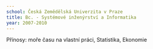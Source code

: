 ```yaml
---
school: Česká Zemědělská Univerzita v Praze
title: Bc. - Systémové inženýrství a Informatika
year: 2007-2010 
---
```

Přínosy: moře času na vlastní práci, Statistika, Ekonomie


